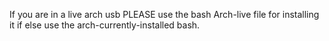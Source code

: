 If you are in a live arch usb PLEASE use the bash Arch-live file for installing it
if else use the arch-currently-installed bash.
